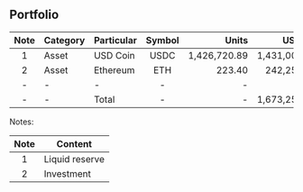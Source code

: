 ## Portfolio

|Note|Category|Particular|Symbol|Units|USD ($)|Percentage|
|:--:|--------|----------|:----:|----:|------:|---------:|
| 1    | Asset     | USD Coin   | USDC   | 1,426,720.89 | 1,431,001.05 | 85.52%     |
| 2    | Asset     | Ethereum   | ETH    | 223.40       | 242,253.85   | 14.48%     |
| -    | -         | -          | -      | -            | -            | -          |
| -    | -         | Total      | -      | -            | 1,673,254.90 | 100%       |




Notes:

|Note|Content|
|:-:|-|
|1|Liquid reserve|
|2|Investment|
